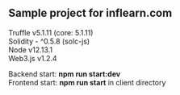 ## Sample project for inflearn.com

Truffle v5.1.11 (core: 5.1.11)  
Solidity - ^0.5.8 (solc-js)  
Node v12.13.1  
Web3.js v1.2.4  

Backend start: <b>npm run start:dev</b>  
Frontend start: <b>npm run start</b> in client directory
